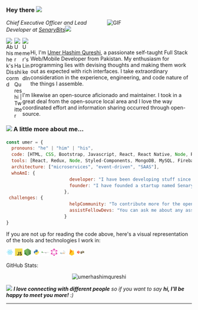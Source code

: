 ### Hey there <img src="https://media.giphy.com/media/hvRJCLFzcasrR4ia7z/giphy.gif" width="25px">

<img align="right" alt="GIF" src="https://github.com/umerhashimqurehsi/umerhashimqureshi/blob/master/code.gif?raw=true" width="230" />
<p><em>Chief Executive Officer and Lead Developer at <a href="http://senarybits.com">SenaryBits</a><img src="https://media.giphy.com/media/fYSnHlufseco8Fh93Z/giphy.gif" width="30">
</em></p>

<a href="https://discord.gg/XTW52Kt">
  <img align="left" alt="Abhishek's Discord" width="22px" src="https://raw.githubusercontent.com/peterthehan/peterthehan/master/assets/discord.svg" />
</a>
<a href="https://twitter.com/umerhqureshi">
  <img align="left" alt="Umer Hashim Qureshi | Twitter" width="22px" src="https://raw.githubusercontent.com/peterthehan/peterthehan/master/assets/twitter.svg" />
</a>
<a href="https://www.linkedin.com/in/umerhashimqureshi/">
  <img align="left" alt="Umer's LinkedIn" width="22px" src="https://raw.githubusercontent.com/peterthehan/peterthehan/master/assets/linkedin.svg" />
</a>

<br/>

Hi, I'm [Umer Hashim Qureshi](https://twitter.com/umerhqureshi), a passionate self-taught Full Stack Web/Mobile Developer from Pakistan. My enthusiasm for programming lies with devising thoughts and making them work out as expected with rich interfaces. I take extraordinary consideration in the experience, engineering, and code nature of the things I assemble.

I'm likewise an open-source aficionado and maintainer. I took in a great deal from the open-source local area and I love the way coordinated effort and information sharing occurred through open-source.

### <img src="https://media.giphy.com/media/VgCDAzcKvsR6OM0uWg/giphy.gif" width="50"> A little more about me...

```javascript
const umer = {
  pronouns: "he" | "him" | "his",
  code: [HTML, CSS, Bootstrap, Javascript, React, React Native, Node, Ruby, Python],
  tools: [React, Redux, Node, Styled-Components, MongoDB, MySQL, Firebase, Git],
  architecture: ["microservices", "event-driven", "SAAS"],
  whoAmI: {
                        developer: "I have been developing stuff since I, too, don't even know for how long.",
                        founder: "I have founded a startup named SenaryBits."
                      },
 challenges: {
                        helpCommunity: "To contribute more for the open-source community.",
                        assistFellowDevs: "You can ask me about any assistance, I will try my best to get back to you ASAP."
                      }
}
```

If you are not up for reading the code above, here's a visual representation of the tools and technologies I work in:

<code><img height="20" src="https://raw.githubusercontent.com/github/explore/80688e429a7d4ef2fca1e82350fe8e3517d3494d/topics/react/react.png"></code>
<code><img height="20" src="https://raw.githubusercontent.com/github/explore/80688e429a7d4ef2fca1e82350fe8e3517d3494d/topics/javascript/javascript.png"></code>
<code><img height="20" src="https://raw.githubusercontent.com/github/explore/80688e429a7d4ef2fca1e82350fe8e3517d3494d/topics/nodejs/nodejs.png"></code>
<code><img height="20" src="https://raw.githubusercontent.com/github/explore/80688e429a7d4ef2fca1e82350fe8e3517d3494d/topics/python/python.png"></code>
<code><img height="20" src="https://raw.githubusercontent.com/github/explore/5c058a388828bb5fde0bcafd4bc867b5bb3f26f3/topics/mongodb/mongodb.png"></code>
<code><img height="20" src="https://raw.githubusercontent.com/github/explore/5c058a388828bb5fde0bcafd4bc867b5bb3f26f3/topics/graphql/graphql.png"></code>
<code><img height="20" src="https://raw.githubusercontent.com/github/explore/80688e429a7d4ef2fca1e82350fe8e3517d3494d/topics/mysql/mysql.png"></code>
<code><img height="20" src="https://raw.githubusercontent.com/github/explore/80688e429a7d4ef2fca1e82350fe8e3517d3494d/topics/firebase/firebase.png"></code>
<code><img height="20" src="https://raw.githubusercontent.com/github/explore/80688e429a7d4ef2fca1e82350fe8e3517d3494d/topics/git/git.png"></code>

GitHub Stats:

<p align="center"> <img src="https://github-readme-stats.vercel.app/api?username=umerhashimqureshi&show_icons=true&theme=gotham" alt="umerhashimqureshi" />

<img src="https://media.giphy.com/media/LnQjpWaON8nhr21vNW/giphy.gif" width="60"> <em><b>I love connecting with different people</b> so if you want to say <b>hi, I'll be happy to meet you more!</b> :)</em>

---
